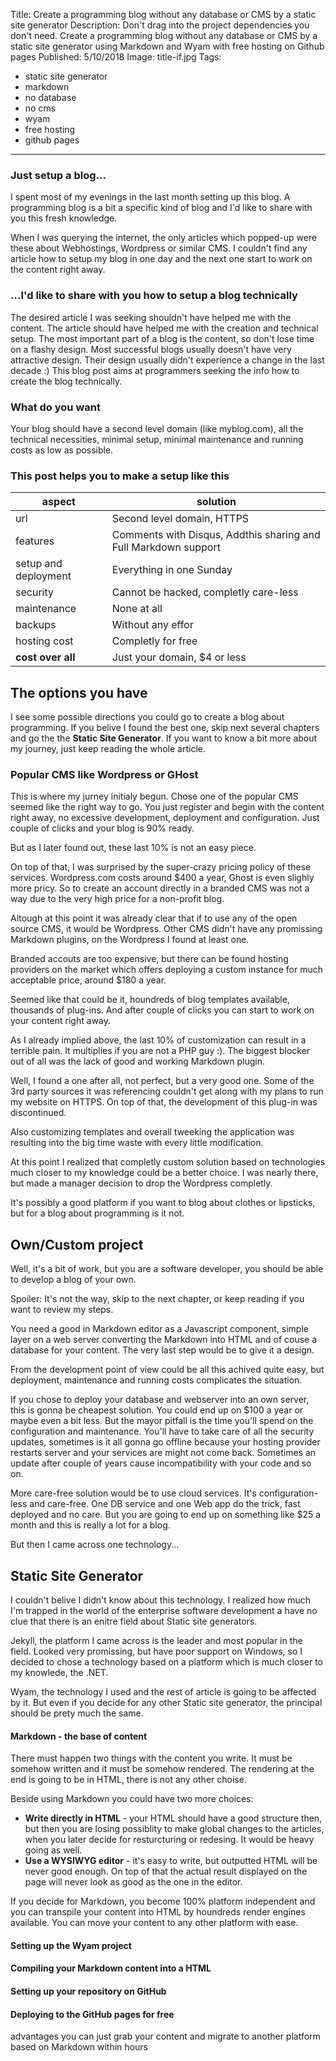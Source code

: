 Title: Create a programming blog without any database or CMS by a static site generator
Description: Don't drag into the project dependencies you don't need. Create a programming blog without any database or CMS by a static site generator using Markdown and Wyam with free hosting on Github pages
Published: 5/10/2018
Image: title-if.jpg
Tags: 
- static site generator
- markdown
- no database
- no cms
- wyam
- free hosting
- github pages
---

### Just setup a blog...
I spent most of my evenings in the last month setting up this blog. A programming blog is a bit a specific kind of blog and I'd like to share with you this fresh knowledge.
 
When I was querying the internet, the only articles which popped-up were these about Webhostings, Wordpress or similar CMS. I couldn't find any article how to setup my blog in one day and the next one start to work on the content right away.

### ...I'd like to share with you how to setup a blog technically
The desired article I was seeking shouldn't have helped me with the content. The article should have helped me with the creation and technical setup.
The most important part of a blog is the content, so don't lose time on a flashy design.
Most successful blogs usually doesn't have very attractive design. Their design usually didn't experience a change in the last decade :)
This blog post aims at programmers seeking the info how to create the blog technically.

### What do you want
Your blog should have a second level domain (like myblog.com), all the technical necessities, minimal setup, minimal maintenance and running costs as low as possible.

### This post helps you to make a setup like this

| aspect | solution |
|--|--|
| url | Second level domain, HTTPS |
| features | Comments with Disqus, Addthis sharing and Full Markdown support|
| setup and deployment | Everything in one Sunday|
| security | Cannot be hacked, completly care-less|
| maintenance | None at all|
| backups | Without any effor|
| hosting cost | Completly for free|
| **cost over all** | Just your domain, $4 or less

## The options you have
I see some possible directions you could go to create a blog about programming. If you belive I found the best one, skip next several chapters and go the the **Static Site Generator**. If you want to know a bit more about my journey, just keep reading the whole article.

### Popular CMS like Wordpress or GHost
This is where my jurney initialy begun. Chose one of the popular CMS seemed like the right way to go. You just register and begin with the content right away, no excessive development, deployment and configuration. Just couple of clicks and your blog is 90% ready.

But as I later found out,  these last 10% is not an easy piece.

On top of that, I was surprised by the super-crazy pricing policy of these services. Wordpress.com costs around $400 a year, Ghost is even slighly more pricy. So to create an account directly in a branded CMS was not a way due to the very high price for a non-profit blog.

Altough at this point it was already clear that if to use any of the open source CMS, it would be Wordpress. Other CMS didn't have any promissing Markdown plugins, on the Wordpress I found at least one.

Branded accouts are too expensive, but there can be found hosting providers on the market which offers deploying a custom instance for much acceptable price, around $180 a year.

Seemed like that could be it, houndreds of blog templates available, thousands of plug-ins. And after couple of clicks you can start to work on your content right away.

As I already implied above, the last 10% of customization can result in a terrible pain. It multiplies if you are not a PHP guy :). 
The biggest blocker out of all was the lack of good and working Markdown plugin. 

Well, I found a one after all, not perfect, but a very good one. Some of the 3rd party sources it was referencing couldn't get along with my plans to run my website on HTTPS.
On top of that, the development of this plug-in was discontinued.

Also customizing templates and overall tweeking the application was resulting into the big time waste with every little modification.

At this point I realized that completly custom solution based on technologies much closer to my knowledge could be a better choice. I was nearly there, but made a manager decision to drop the Wordpress completly.

It's possibly a good platform if you want to blog about clothes or lipsticks, but for a blog about programming is it not.

## Own/Custom project
Well, it's a bit of work, but you are a software developer, you should be able to develop a blog of your own. 

Spoiler: It's not the way, skip to the next chapter, or keep reading if you want to review my steps.

You need a good in Markdown editor as a Javascript component, simple layer on a web server converting the Markdown into HTML and of couse a database for your content. The very last step would be to give it a design.

From the development point of view could be all this achived quite easy, but deployment, maintenance and running costs complicates the situation.

If you chose to deploy your database and webserver into an own server, this is gonna be cheapest solution.
You could end up on $100 a year or maybe even a bit less. But the mayor pitfall is the time you'll spend on the configuration and maintenance. 
You'll have to take care of all the security updates, sometimes is it all gonna go offline because your hosting provider restarts server and your services are might not come back. Sometimes an update after couple of years cause incompatibility with your code and so on.

More care-free solution would be to use cloud services. It's configuration-less and care-free. One DB service and one Web app do the trick, fast deployed and no care. But you are going to end up on something like $25 a month and this is really a lot for a blog.

But then I came across one technology...

## Static Site Generator
I couldn't belive I didn't know about this technology.
I realized how much I'm trapped in the world of the enterprise software development a have no clue that there is an enitre field about Static site generators.

Jekyll, the platform I came across is the leader and most popular in the field. Looked very promissing, but have poor support on Windows, so I decided to chose a technology based on a platform which is much closer to my knowlede, the .NET.

Wyam, the technology I used and the rest of article is going to be affected by it. 
But even if you decide for any other Static site generator, the principal should be prety much the same.

#### Markdown - the base of content
There must happen two things with the content you write. It must be somehow written and it must be somehow rendered.
The rendering at the end is going to be in HTML, there is not any other choise.

Beside using Markdown you could have two more choices:
- **Write directly in HTML** - your HTML should have a good structure then, but then you are losing possiblity to make global changes to the articles, when you later decide for resturcturing or redesing. It would be heavy going as well.
- **Use a WYSIWYG editor** - it's easy to write, but outputted HTML will be never good enough. On top of that the actual result displayed on the page will never look as good as the one in the editor.

If you decide for Markdown, you become 100% platform independent and you can transpile your content into HTML by houndreds render engines available.
You can move your content to any other platform with ease.

#### Setting up the Wyam project

#### Compiling your Markdown content into a HTML


#### Setting up your repository on GitHub

#### Deploying to the GitHub pages for free




advantages
you can just grab your content and migrate to another platform based on Markdown within hours
<!--stackedit_data:
eyJoaXN0b3J5IjpbLTkyMDMxNjA5NSwtMjA4ODc4ODAzLC02Nz
I2MzAzNjMsNDQzMDU4MDA4LDE5NTUyNzA5NDksMTEzODIwODMw
MywtMTMzNzg4NjUwMiwxMzAxOTMyNDAyLDE3NjYyMzg1ODEsMT
A4ODU5MDY4NCwxMjkwOTk5MTY1XX0=
-->